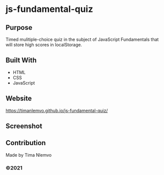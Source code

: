 # js-fundamental-quiz

## Purpose
Timed mulitiple-choice quiz in the subject of JavaScript Fundamentals that will store high scores in localStorage.

## Built With
* HTML
* CSS
* JavaScript

## Website
https://timanlemvo.github.io/js-fundamental-quiz/

## Screenshot

## Contribution
Made by Tima Nlemvo

### ©️2021

